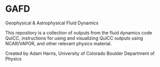 # GAFD
Geophysical &amp; Astrophysical Fluid Dynamics

This repository is a collection of outputs from the fluid dynamics code QuICC, instructions for using and visualizing QuICC outputs using NCAR/VAPOR, and other relevant physics material. 

Created by Adam Harris, University of Colorado Boulder Department of Physics
